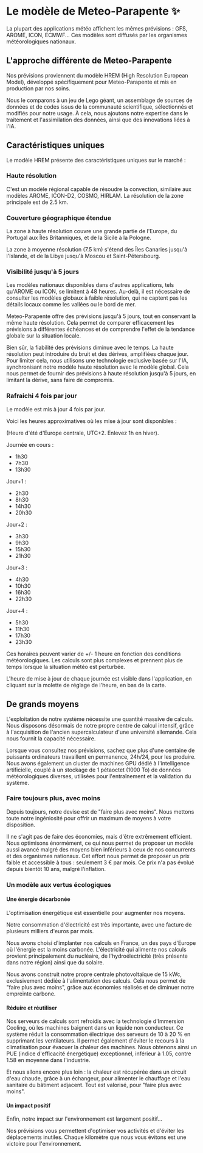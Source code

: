 # Le modèle de Meteo-Parapente ✨

La plupart des applications météo affichent les mêmes prévisions : GFS, AROME, ICON, ECMWF... Ces modèles sont diffusés par les organismes météorologiques nationaux.

## L'approche différente de Meteo-Parapente

Nos prévisions proviennent du modèle HREM (High Resolution European Model), développé spécifiquement pour Meteo-Parapente et mis en production par nos soins.

Nous le comparons à un jeu de Lego géant, un assemblage de sources de données et de codes issus de la communauté scientifique, sélectionnés et modifiés pour notre usage. À cela, nous ajoutons notre expertise dans le traitement et l'assimilation des données, ainsi que des innovations liées à l'IA.

## Caractéristiques uniques

Le modèle HREM présente des caractéristiques uniques sur le marché :

### Haute résolution

C'est un modèle régional capable de résoudre la convection, similaire aux modèles AROME, ICON-D2, COSMO, HIRLAM. La résolution de la zone principale est de 2.5 km.

### Couverture géographique étendue

La zone à haute résolution couvre une grande partie de l'Europe, du Portugal aux Îles Britanniques, et de la Sicile à la Pologne.

La zone à moyenne résolution (7.5 km) s'étend des Îles Canaries jusqu'à l'Islande, et de la Libye jusqu'à Moscou et Saint-Pétersbourg.

### Visibilité jusqu'à 5 jours

Les modèles nationaux disponibles dans d'autres applications, tels qu'AROME ou ICON, se limitent à 48 heures. Au-delà, il est nécessaire de consulter les modèles globaux à faible résolution, qui ne captent pas les détails locaux comme les vallées ou le bord de mer.

Meteo-Parapente offre des prévisions jusqu'à 5 jours, tout en conservant la même haute résolution. Cela permet de comparer efficacement les prévisions à différentes échéances et de comprendre l'effet de la tendance globale sur la situation locale.

Bien sûr, la fiabilité des prévisions diminue avec le temps. La haute résolution peut introduire du bruit et des dérives, amplifiées chaque jour. Pour limiter cela, nous utilisons une technologie exclusive basée sur l'IA, synchronisant notre modèle haute résolution avec le modèle global. Cela nous permet de fournir des prévisions à haute résolution jusqu'à 5 jours, en limitant la dérive, sans faire de compromis.

### Rafraichi 4 fois par jour

Le modèle est mis à jour 4 fois par jour.

Voici les heures approximatives où les mise à jour sont disponibles :

(Heure d'été d'Europe centrale, UTC+2. Enlevez 1h en hiver).

Journée en cours :

- 1h30
- 7h30
- 13h30

Jour+1 :

- 2h30
- 8h30
- 14h30
- 20h30

Jour+2 :

- 3h30
- 9h30
- 15h30
- 21h30

Jour+3 :

- 4h30
- 10h30
- 16h30
- 22h30

Jour+4 :

- 5h30
- 11h30
- 17h30
- 23h30


Ces horaires peuvent varier de +/- 1 heure en fonction des conditions météorologiques. Les calculs sont plus complexes et prennent plus de temps lorsque la situation météo est perturbée.

L'heure de mise à jour de chaque journée est visible dans l'application, en cliquant sur la molette de réglage de l'heure, en bas de la carte.


## De grands moyens

L'exploitation de notre système nécessite une quantité massive de calculs. Nous disposons désormais de notre propre centre de calcul intensif, grâce à l'acquisition de l'ancien supercalculateur d'une université allemande. Cela nous fournit la capacité nécessaire.

Lorsque vous consultez nos prévisions, sachez que plus d'une centaine de puissants ordinateurs travaillent en permanence, 24h/24, pour les produire. Nous avons également un cluster de machines GPU dédié à l'intelligence artificielle, couplé à un stockage de 1 pétaoctet (1000 To) de données météorologiques diverses, utilisées pour l'entraînement et la validation du système.

### Faire toujours plus, avec moins

Depuis toujours, notre devise est de "faire plus avec moins". Nous mettons toute notre ingéniosité pour offrir un maximum de moyens à votre disposition.

Il ne s'agit pas de faire des économies, mais d'être extrêmement efficient. Nous optimisons énormément, ce qui nous permet de proposer un modèle aussi avancé malgré des moyens bien inférieurs à ceux de nos concurrents et des organismes nationaux. Cet effort nous permet de proposer un prix faible et accessible à tous : seulement 3 € par mois. Ce prix n'a pas évolué depuis bientôt 10 ans, malgré l'inflation.

### Un modèle aux vertus écologiques

#### Une énergie décarbonée

L'optimisation énergétique est essentielle pour augmenter nos moyens.

Notre consommation d'électricité est très importante, avec une facture de plusieurs milliers d'euros par mois. 

Nous avons choisi d'implanter nos calculs en France, un des pays d'Europe où l'énergie est la moins carbonée. L'électricité qui alimente nos calculs provient principalement du nucléaire, de l'hydroélectricité (très présente dans notre région) ainsi que du solaire.

Nous avons construit notre propre centrale photovoltaïque de 15 kWc, exclusivement dédiée à l'alimentation des calculs. Cela nous permet de "faire plus avec moins", grâce aux économies réalisés et de diminuer notre empreinte carbone.

#### Réduire et réutiliser

Nos serveurs de calculs sont refroidis avec la technologie d'Immersion Cooling, où les machines baignent dans un liquide non conducteur. Ce système réduit la consommation électrique des serveurs de 10 à 20 % en supprimant les ventilateurs. Il permet également d'éviter le recours à la climatisation pour évacuer la chaleur des machines. Nous obtenons ainsi un PUE (indice d'efficacité énergétique) exceptionnel, inférieur à 1.05, contre 1.58 en moyenne dans l'industrie.

Et nous allons encore plus loin : la chaleur est récupérée dans un circuit d'eau chaude, grâce à un échangeur, pour alimenter le chauffage et l'eau sanitaire du bâtiment adjacent. Tout est valorisé, pour "faire plus avec moins".

#### Un impact positif

Enfin, notre impact sur l'environnement est largement positif...

Nos prévisions vous permettent d'optimiser vos activités et d'éviter les déplacements inutiles. Chaque kilomètre que nous vous évitons est une victoire pour l'environnement.